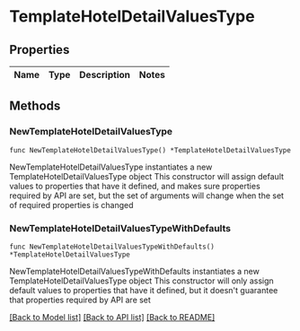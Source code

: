 # TemplateHotelDetailValuesType

## Properties

Name | Type | Description | Notes
------------ | ------------- | ------------- | -------------

## Methods

### NewTemplateHotelDetailValuesType

`func NewTemplateHotelDetailValuesType() *TemplateHotelDetailValuesType`

NewTemplateHotelDetailValuesType instantiates a new TemplateHotelDetailValuesType object
This constructor will assign default values to properties that have it defined,
and makes sure properties required by API are set, but the set of arguments
will change when the set of required properties is changed

### NewTemplateHotelDetailValuesTypeWithDefaults

`func NewTemplateHotelDetailValuesTypeWithDefaults() *TemplateHotelDetailValuesType`

NewTemplateHotelDetailValuesTypeWithDefaults instantiates a new TemplateHotelDetailValuesType object
This constructor will only assign default values to properties that have it defined,
but it doesn't guarantee that properties required by API are set


[[Back to Model list]](../README.md#documentation-for-models) [[Back to API list]](../README.md#documentation-for-api-endpoints) [[Back to README]](../README.md)


